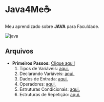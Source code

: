 # Java4Me☕

 Meu aprendizado sobre **JAVA** para Faculdade.
 
![java](https://github.com/FerreiraWalter/Java4Me/blob/main/Primeiros_Passos/mascote.png)

## Arquivos

* **Primeiros Passos:** [Clique aqui!](https://github.com/FerreiraWalter/Java4Me/tree/main/Primeiros_Passos)
  1. Tipos de Variáveis: [aqui.](https://github.com/FerreiraWalter/Java4Me/tree/main/Primeiros_Passos/1-Tipos_de_Var)
  2. Declarando Variáveis: [aqui.](https://github.com/FerreiraWalter/Java4Me/tree/main/Primeiros_Passos/2-Declarando_Var)
  3. Dados de Entrada: [aqui.](https://github.com/FerreiraWalter/Java4Me/tree/main/Primeiros_Passos/3-Dados_de_Entrada)
  4. Operadores: [aqui.](https://github.com/FerreiraWalter/Java4Me/tree/main/Primeiros_Passos/4-Operadores)
  5. Estruturas Condicionais: [aqui.](https://github.com/FerreiraWalter/Java4Me/tree/main/Primeiros_Passos/5-Estruturas_Condicionais)
  6. Estruturas de Repetição: [aqui.](https://github.com/FerreiraWalter/Java4Me/tree/main/Primeiros_Passos/7-Estrutura_de_Repetição/Do)
